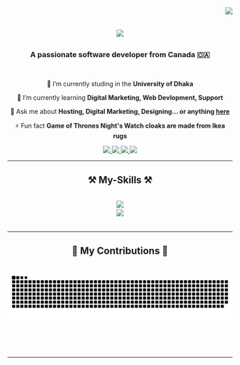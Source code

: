 <img align="right" src="https://visitor-badge.laobi.icu/badge?page_id=SOUMIK124.SOUMIK124" />

<h1 align="center">
    <img src="https://readme-typing-svg.herokuapp.com/?font=Righteous&size=35&center=true&vCenter=true&width=500&height=70&duration=4000&lines=Hi+There!+👋;+I'm+Shadid+Hasan+Soumik!;" />
</h1>

<h3 align="center">A passionate software developer from Canada 🇨🇦</h3>

<br/>

<div align="center">
 
 🔭 I’m currently studing in the **University of Dhaka**
 
 🌱 I’m currently learning **Digital Marketing, Web Devlopment, Support**

💬 Ask me about **Hosting, Digital Marketing, Designing... or anything [here]()**

⚡ Fun fact **Game of Thrones Night's Watch cloaks are made from Ikea rugs**

 </div>
 
<div align="center"> 
  <a href="mailto:shadidhasan1009@gmail.com">
    <img src="https://img.shields.io/badge/Gmail-333333?style=for-the-badge&logo=gmail&logoColor=red" />
  </a>
  <a href="https://www.linkedin.com/in/shadid-hasan-soumik-a50646256/" target="_blank">
    <img src="https://img.shields.io/badge/LinkedIn-0077B5?style=for-the-badge&logo=linkedin&logoColor=white" target="_blank" />
  </a>
  <a href="https://shadidhasan.infinityfreeapp.com/?i=1" target="_blank">
     <img src="https://img.shields.io/badge/Portfolio-FF5722?style=for-the-badge&logo=todoist&logoColor=white" target="_blank" />
  <a href="https://www.facebook.com/profile.php?id=100086199800812">
     <img src="https://img.shields.io/badge/Facebook-1877F2?style=for-the-badge&logo=facebook&logoColor=white" target="_blank" /> 
 <!-- sqlite, safari, google-chrome are other good icon options -->
  </a>
</div>

 <hr/>
 
<h2 align="center">⚒️ My-Skills ⚒️</h2>
<br/>
<div align="center">
    <img src="https://skillicons.dev/icons?i=html,css,github,linkedin" /><br>
    <img src="https://skillicons.dev/icons?i=wordpress,twitter,windows,linux" />
</div>

<br/>
<hr/>

<div align="center">
  <h2>🐍 My Contributions 🐍</h2>
  <br>
  <img alt="snake eating my contributions" src="https://raw.githubusercontent.com/SOUMIK124/SOUMIK124/output/github-contribution-grid-snake.svg" />
  
  <br/><br/><br/>
</div>

<hr/>
